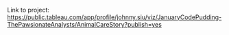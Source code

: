 Link to project: https://public.tableau.com/app/profile/johnny.siu/viz/JanuaryCodePudding-ThePawsionateAnalysts/AnimalCareStory?publish=yes
